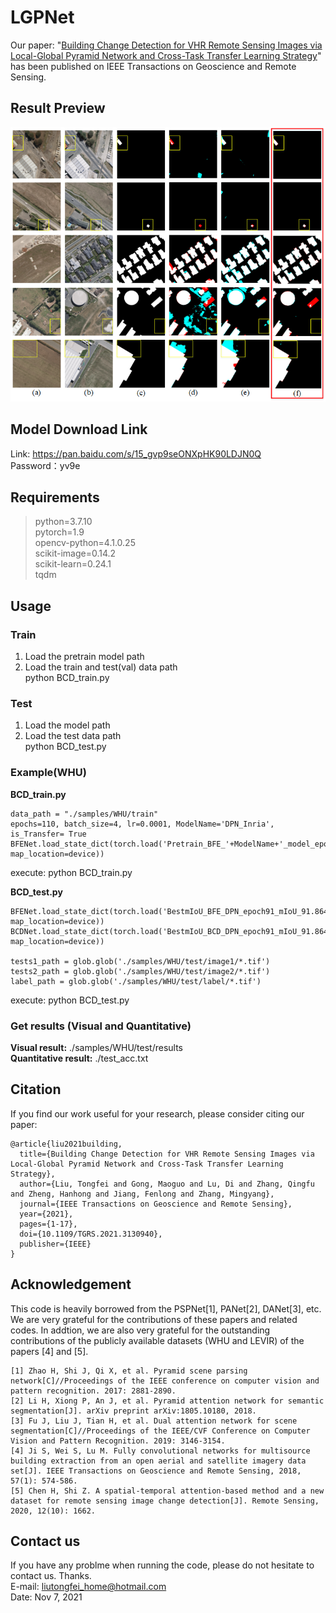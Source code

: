 # LGPNet
Our paper: "[Building Change Detection for VHR Remote Sensing Images via Local-Global Pyramid Network and Cross-Task Transfer Learning Strategy](https://ieeexplore.ieee.org/abstract/document/9627698)" has been published on IEEE Transactions on Geoscience and Remote Sensing.  

## Result Preview  
![Example results of our proposed LGPNet and the other methods on the WHUCD dataset: (a) T1- time images, (b) T2-time images, (c) Ground truth map, and (f) Our proposed LGPNet. (Notation: red color, cyan color, white color, and black color denote missed detection pixels, false detection pixels, correct detection changed pixels, correct detection unchanged pixels, respectively.)](https://github.com/TongfeiLiu/LGPNet/blob/main/Preview.png)

## Model Download Link
Link: https://pan.baidu.com/s/15_gvp9seONXpHK90LDJN0Q  
Password：yv9e

## Requirements
>python=3.7.10  
pytorch=1.9  
opencv-python=4.1.0.25  
scikit-image=0.14.2  
scikit-learn=0.24.1  
tqdm  

## Usage
### Train
1. Load the pretrain model path  
2. Load the train and test(val) data path  
python BCD_train.py  

### Test
1. Load the model path  
2. Load the test data path  
python BCD_test.py  

### Example(WHU)
**BCD_train.py** 
```
data_path = "./samples/WHU/train"  
epochs=110, batch_size=4, lr=0.0001, ModelName='DPN_Inria', is_Transfer= True  
BFENet.load_state_dict(torch.load('Pretrain_BFE_'+ModelName+'_model_epoch75_mIoU_89.657089.pth', map_location=device))  
```
execute: python BCD_train.py  


**BCD_test.py**  
```
BFENet.load_state_dict(torch.load('BestmIoU_BFE_DPN_epoch91_mIoU_91.864527.pth', map_location=device))
BCDNet.load_state_dict(torch.load('BestmIoU_BCD_DPN_epoch91_mIoU_91.864527.pth', map_location=device))

tests1_path = glob.glob('./samples/WHU/test/image1/*.tif')  
tests2_path = glob.glob('./samples/WHU/test/image2/*.tif')  
label_path = glob.glob('./samples/WHU/test/label/*.tif')  
```
execute: python BCD_test.py

### Get results (Visual and Quantitative)
**Visual result:** ./samples/WHU/test/results  
**Quantitative result:** ./test_acc.txt   

## Citation
If you find our work useful for your research, please consider citing our paper:  
```
@article{liu2021building,  
  title={Building Change Detection for VHR Remote Sensing Images via Local-Global Pyramid Network and Cross-Task Transfer Learning Strategy},  
  author={Liu, Tongfei and Gong, Maoguo and Lu, Di and Zhang, Qingfu and Zheng, Hanhong and Jiang, Fenlong and Zhang, Mingyang},  
  journal={IEEE Transactions on Geoscience and Remote Sensing},  
  year={2021},  
  pages={1-17},  
  doi={10.1109/TGRS.2021.3130940},  
  publisher={IEEE}  
}  
```

## Acknowledgement
This code is heavily borrowed from the PSPNet[1], PANet[2], DANet[3], etc. We are very grateful for the contributions of these papers and related codes. In addtion, we are also very grateful for the outstanding contributions of the publicly available datasets (WHU and LEVIR) of the papers [4] and [5]. 
```
[1] Zhao H, Shi J, Qi X, et al. Pyramid scene parsing network[C]//Proceedings of the IEEE conference on computer vision and pattern recognition. 2017: 2881-2890.  
[2] Li H, Xiong P, An J, et al. Pyramid attention network for semantic segmentation[J]. arXiv preprint arXiv:1805.10180, 2018.  
[3] Fu J, Liu J, Tian H, et al. Dual attention network for scene segmentation[C]//Proceedings of the IEEE/CVF Conference on Computer Vision and Pattern Recognition. 2019: 3146-3154.  
[4] Ji S, Wei S, Lu M. Fully convolutional networks for multisource building extraction from an open aerial and satellite imagery data set[J]. IEEE Transactions on Geoscience and Remote Sensing, 2018, 57(1): 574-586.  
[5] Chen H, Shi Z. A spatial-temporal attention-based method and a new dataset for remote sensing image change detection[J]. Remote Sensing, 2020, 12(10): 1662.  
```

## Contact us 
If you have any problme when running the code, please do not hesitate to contact us. Thanks.  
E-mail: liutongfei_home@hotmail.com  
Date: Nov 7, 2021  
